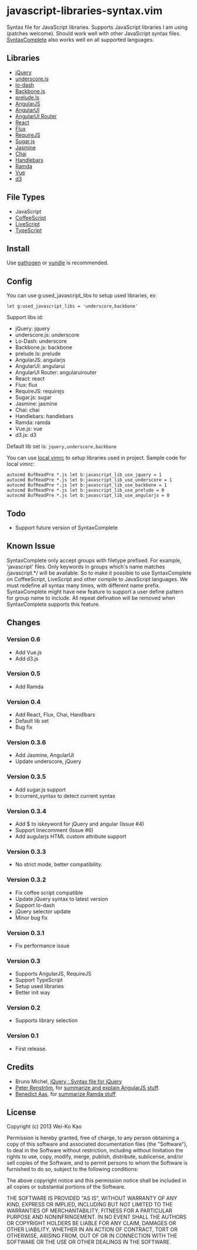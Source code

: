 javascript-libraries-syntax.vim
===============================

Syntax file for JavaScript libraries. Supports JavaScript libraries I am using (patches welcome).
Should work well with other JavaScript syntax files. [SyntaxComplete][] also works well on all 
supported languages.

[SyntaxComplete]:http://www.vim.org/scripts/script.php?script_id=3172

Libraries
---------

* [jQuery](http://jquery.com/)
* [underscore.js](http://underscorejs.org/)
* [lo-dash](http://lodash.com/)
* [Backbone.js](http://backbonejs.org/)
* [prelude.ls](http://gkz.github.com/prelude-ls/)
* [AngularJS](http://angularjs.org/)
* [AngularUI](http://angular-ui.github.io)
* [AngularUI Router](http://angular-ui.github.io/ui-router/)
* [React](https://facebook.github.io/react/)
* [Flux](https://facebook.github.io/flux/)
* [RequireJS](http://requirejs.org/)
* [Sugar.js](http://sugarjs.com/)
* [Jasmine](https://jasmine.github.io/)
* [Chai](http://chaijs.com/)
* [Handlebars](http://handlebarsjs.com/)
* [Ramda](http://ramdajs.com/)
* [Vue](https://vuejs.org/)
* [d3](https://d3js.org/)

File Types
----------

* JavaScript
* [CoffeeScript](http://coffeescript.org/)
* [LiveScript](http://livescript.net/)
* [TypeScript](http://www.typescriptlang.org/)

Install
-------

Use [pathogen][] or [vundle][] is recommended.

[pathogen]:http://www.vim.org/scripts/script.php?script_id=2332
[vundle]:https://github.com/gmarik/vundle

Config
------

You can use g:used_javascript_libs to setup used libraries, ex:

```viml
let g:used_javascript_libs = 'underscore,backbone'
```

Support libs id:

* jQuery: jquery
* underscore.js: underscore
* Lo-Dash: underscore
* Backbone.js: backbone
* prelude.ls: prelude
* AngularJS: angularjs
* AngularUI: angularui
* AngularUI Router: angularuirouter
* React: react
* Flux: flux
* RequireJS: requirejs
* Sugar.js: sugar
* Jasmine: jasmine
* Chai: chai
* Handlebars: handlebars
* Ramda: ramda
* Vue.js: vue
* d3.js: d3

Default lib set is: `jquery,underscore,backbone`

You can use [local vimrc][] to setup libraries used in project. Sample code for local vimrc:

```viml
autocmd BufReadPre *.js let b:javascript_lib_use_jquery = 1
autocmd BufReadPre *.js let b:javascript_lib_use_underscore = 1
autocmd BufReadPre *.js let b:javascript_lib_use_backbone = 1
autocmd BufReadPre *.js let b:javascript_lib_use_prelude = 0
autocmd BufReadPre *.js let b:javascript_lib_use_angularjs = 0
```

[local vimrc]:https://github.com/MarcWeber/vim-addon-local-vimrc

Todo
----

* Support future version of SyntaxComplete

Known Issue
-----------

SyntaxComplete only accept groups with filetype prefixed. For example, 'javascript' files.
Only keywords in groups which's name matches /javascript.*/ will be available. So to make it
possible to use SyntaxComplete on CoffeeScript, LiveScript and other compile to JavaScript
languages. We must redefine all syntax many times, with different name prefix. SyntaxComplete
might have new feature to support a user define pattern for group name to include. 
All repeat defination will be removed when SyntaxComplete supports this feature.

Changes
-------

### Version 0.6
* Add Vue.js
* Add d3.js

### Version 0.5
* Add Ramda

### Version 0.4
* Add React, Flux, Chai, Handlbars
* Default lib set
* Bug fix

### Version 0.3.6
* Add Jasmine, AngularUI
* Update underscore, jQuery

### Version 0.3.5
* Add sugar.js support
* b:current_syntax to detect current syntax

### Version 0.3.4
* Add $ to iskeyword for jQuery and angular (Issue #4)
* Support linecomment (Issue #6)
* Add augularjs HTML custom attribute support

### Version 0.3.3
* No strict mode, better compatibility.

### Version 0.3.2
* Fix coffee script compatible
* Update jQuery syntax to latest version
* Support lo-dash
* jQuery selector update
* Minor bug fix

### Version 0.3.1
* Fix performance issue

### Version 0.3
* Supports AngularJS, RequireJS
* Support TypeScript
* Setup used libraries
* Better init way

### Version 0.2
* Supports library selection

### Version 0.1
* First release.

Credits
-------

* Bruno Michel, [jQuery : Syntax file for jQuery][jquery.vim]
* [Peter Renström][], for [summarize and explain AngularJS stuff][issue1].
* [Benedict Aas][], for [summarize Ramda stuff][issue34]

[jquery.vim]:http://www.vim.org/scripts/script.php?script_id=2416
[Peter Renström]:https://github.com/renstrom
[issue1]:https://github.com/othree/javascript-libraries-syntax.vim/issues/1
[Benedict Aas]:https://github.com/Shou
[issue34]:https://github.com/othree/javascript-libraries-syntax.vim/issues/34#issuecomment-216404353

License
-------

Copyright (c) 2013 Wei-Ko Kao

Permission is hereby granted, free of charge, to any person obtaining a copy
of this software and associated documentation files (the "Software"), to deal
in the Software without restriction, including without limitation the rights
to use, copy, modify, merge, publish, distribute, sublicense, and/or sell
copies of the Software, and to permit persons to whom the Software is
furnished to do so, subject to the following conditions:

The above copyright notice and this permission notice shall be included in
all copies or substantial portions of the Software.

THE SOFTWARE IS PROVIDED "AS IS", WITHOUT WARRANTY OF ANY KIND, EXPRESS OR
IMPLIED, INCLUDING BUT NOT LIMITED TO THE WARRANTIES OF MERCHANTABILITY,
FITNESS FOR A PARTICULAR PURPOSE AND NONINFRINGEMENT. IN NO EVENT SHALL THE
AUTHORS OR COPYRIGHT HOLDERS BE LIABLE FOR ANY CLAIM, DAMAGES OR OTHER
LIABILITY, WHETHER IN AN ACTION OF CONTRACT, TORT OR OTHERWISE, ARISING FROM,
OUT OF OR IN CONNECTION WITH THE SOFTWARE OR THE USE OR OTHER DEALINGS IN
THE SOFTWARE.


